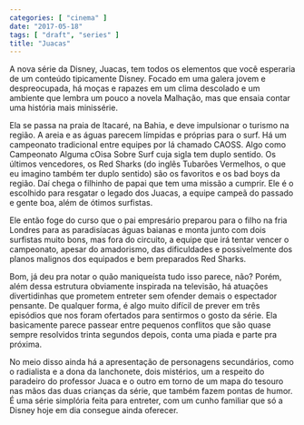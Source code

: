```yaml
---
categories: [ "cinema" ]
date: "2017-05-18"
tags: [ "draft", "series" ]
title: "Juacas"
---
```

A nova série da Disney, Juacas, tem todos os elementos que  você
esperaria de um conteúdo tipicamente Disney. Focado em uma galera
jovem e despreocupada, há moças e rapazes em um clima descolado e um
ambiente que lembra um pouco a novela Malhação, mas que ensaia contar
uma história mais minissérie.

Ela se passa na praia de Itacaré, na Bahia, e deve impulsionar o
turismo na região. A areia e as águas parecem límpidas e próprias
para o surf. Há um campeonato tradicional entre equipes por lá chamado
CAOSS. Algo como Campeonato Alguma cOisa Sobre Surf cuja sigla tem duplo
sentido. Os últimos vencedores, os Red Sharks (do inglês Tubarões
Vermelhos, o que eu imagino também ter duplo sentido) são os favoritos
e os bad boys da região. Daí chega o filhinho de papai que tem uma
missão a cumprir. Ele é o escolhido para resgatar o legado dos Juacas,
a equipe campeã do passado e gente boa, além de ótimos surfistas.

Ele então foge do curso que o pai empresário preparou para o filho
na fria Londres para as paradisíacas águas baianas e monta junto
com dois surfistas muito bons, mas fora do circuito, a equipe que irá
tentar vencer o campeonato, apesar do amadorismo, das dificuldades e
possivelmente dos planos malignos dos equipados e bem preparados Red
Sharks.

Bom, já deu pra notar o quão maniqueísta tudo isso parece,
não? Porém, além dessa estrutura obviamente inspirada na televisão,
há atuações divertidinhas que prometem entreter sem ofender demais o
espectador pensante. De qualquer forma, é algo muito difícil de prever
em três episódios que nos foram ofertados para sentirmos o gosto da
série. Ela basicamente parece passear entre pequenos conflitos que são
quase sempre resolvidos trinta segundos depois, conta uma piada e parte
pra próxima.

No meio disso ainda há a apresentação de personagens secundários, como
o radialista e a dona da lanchonete, dois mistérios, um a respeito do
paradeiro do professor Juaca e o outro em torno de um mapa do tesouro nas
mãos das duas crianças da série, que também fazem pontas de humor. É
uma série simplória feita para entreter, com um cunho familiar que
só a Disney hoje em dia consegue ainda oferecer.
